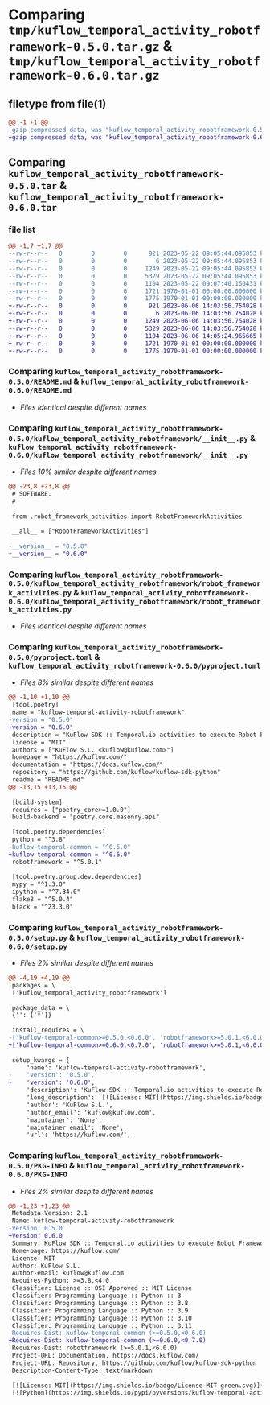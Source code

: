 # Comparing `tmp/kuflow_temporal_activity_robotframework-0.5.0.tar.gz` & `tmp/kuflow_temporal_activity_robotframework-0.6.0.tar.gz`

## filetype from file(1)

```diff
@@ -1 +1 @@
-gzip compressed data, was "kuflow_temporal_activity_robotframework-0.5.0.tar", max compression
+gzip compressed data, was "kuflow_temporal_activity_robotframework-0.6.0.tar", max compression
```

## Comparing `kuflow_temporal_activity_robotframework-0.5.0.tar` & `kuflow_temporal_activity_robotframework-0.6.0.tar`

### file list

```diff
@@ -1,7 +1,7 @@
--rw-r--r--   0        0        0      921 2023-05-22 09:05:44.095853 kuflow_temporal_activity_robotframework-0.5.0/README.md
--rw-r--r--   0        0        0        6 2023-05-22 09:05:44.095853 kuflow_temporal_activity_robotframework-0.5.0/VERSION
--rw-r--r--   0        0        0     1249 2023-05-22 09:05:44.095853 kuflow_temporal_activity_robotframework-0.5.0/kuflow_temporal_activity_robotframework/__init__.py
--rw-r--r--   0        0        0     5329 2023-05-22 09:05:44.095853 kuflow_temporal_activity_robotframework-0.5.0/kuflow_temporal_activity_robotframework/robot_framework_activities.py
--rw-r--r--   0        0        0     1104 2023-05-22 09:07:40.150431 kuflow_temporal_activity_robotframework-0.5.0/pyproject.toml
--rw-r--r--   0        0        0     1721 1970-01-01 00:00:00.000000 kuflow_temporal_activity_robotframework-0.5.0/setup.py
--rw-r--r--   0        0        0     1775 1970-01-01 00:00:00.000000 kuflow_temporal_activity_robotframework-0.5.0/PKG-INFO
+-rw-r--r--   0        0        0      921 2023-06-06 14:03:56.754028 kuflow_temporal_activity_robotframework-0.6.0/README.md
+-rw-r--r--   0        0        0        6 2023-06-06 14:03:56.754028 kuflow_temporal_activity_robotframework-0.6.0/VERSION
+-rw-r--r--   0        0        0     1249 2023-06-06 14:03:56.754028 kuflow_temporal_activity_robotframework-0.6.0/kuflow_temporal_activity_robotframework/__init__.py
+-rw-r--r--   0        0        0     5329 2023-06-06 14:03:56.754028 kuflow_temporal_activity_robotframework-0.6.0/kuflow_temporal_activity_robotframework/robot_framework_activities.py
+-rw-r--r--   0        0        0     1104 2023-06-06 14:05:24.965665 kuflow_temporal_activity_robotframework-0.6.0/pyproject.toml
+-rw-r--r--   0        0        0     1721 1970-01-01 00:00:00.000000 kuflow_temporal_activity_robotframework-0.6.0/setup.py
+-rw-r--r--   0        0        0     1775 1970-01-01 00:00:00.000000 kuflow_temporal_activity_robotframework-0.6.0/PKG-INFO
```

### Comparing `kuflow_temporal_activity_robotframework-0.5.0/README.md` & `kuflow_temporal_activity_robotframework-0.6.0/README.md`

 * *Files identical despite different names*

### Comparing `kuflow_temporal_activity_robotframework-0.5.0/kuflow_temporal_activity_robotframework/__init__.py` & `kuflow_temporal_activity_robotframework-0.6.0/kuflow_temporal_activity_robotframework/__init__.py`

 * *Files 10% similar despite different names*

```diff
@@ -23,8 +23,8 @@
 # SOFTWARE.
 #
 
 from .robot_framework_activities import RobotFrameworkActivities
 
 __all__ = ["RobotFrameworkActivities"]
 
-__version__ = "0.5.0"
+__version__ = "0.6.0"
```

### Comparing `kuflow_temporal_activity_robotframework-0.5.0/kuflow_temporal_activity_robotframework/robot_framework_activities.py` & `kuflow_temporal_activity_robotframework-0.6.0/kuflow_temporal_activity_robotframework/robot_framework_activities.py`

 * *Files identical despite different names*

### Comparing `kuflow_temporal_activity_robotframework-0.5.0/pyproject.toml` & `kuflow_temporal_activity_robotframework-0.6.0/pyproject.toml`

 * *Files 8% similar despite different names*

```diff
@@ -1,10 +1,10 @@
 [tool.poetry]
 name = "kuflow-temporal-activity-robotframework"
-version = "0.5.0"
+version = "0.6.0"
 description = "KuFlow SDK :: Temporal.io activities to execute Robot Frameworks tasks"
 license = "MIT"
 authors = ["KuFlow S.L. <kuflow@kuflow.com>"]
 homepage = "https://kuflow.com/"
 documentation = "https://docs.kuflow.com/"
 repository = "https://github.com/kuflow/kuflow-sdk-python"
 readme = "README.md"
@@ -13,15 +13,15 @@
 
 [build-system]
 requires = ["poetry_core>=1.0.0"]
 build-backend = "poetry.core.masonry.api"
 
 [tool.poetry.dependencies]
 python = "^3.8"
-kuflow-temporal-common = "^0.5.0"
+kuflow-temporal-common = "^0.6.0"
 robotframework = "^5.0.1"
 
 [tool.poetry.group.dev.dependencies]
 mypy = "^1.3.0"
 ipython = "^7.34.0"
 flake8 = "^5.0.4"
 black = "^23.3.0"
```

### Comparing `kuflow_temporal_activity_robotframework-0.5.0/setup.py` & `kuflow_temporal_activity_robotframework-0.6.0/setup.py`

 * *Files 2% similar despite different names*

```diff
@@ -4,19 +4,19 @@
 packages = \
 ['kuflow_temporal_activity_robotframework']
 
 package_data = \
 {'': ['*']}
 
 install_requires = \
-['kuflow-temporal-common>=0.5.0,<0.6.0', 'robotframework>=5.0.1,<6.0.0']
+['kuflow-temporal-common>=0.6.0,<0.7.0', 'robotframework>=5.0.1,<6.0.0']
 
 setup_kwargs = {
     'name': 'kuflow-temporal-activity-robotframework',
-    'version': '0.5.0',
+    'version': '0.6.0',
     'description': 'KuFlow SDK :: Temporal.io activities to execute Robot Frameworks tasks',
     'long_description': '[![License: MIT](https://img.shields.io/badge/License-MIT-green.svg)](https://github.com/kuflow/kuflow-sdk-python/blob/master/LICENSE)\n[![Python](https://img.shields.io/pypi/pyversions/kuflow-temporal-activity-kuflow.svg)](https://pypi.org/project/kuflow-temporal-activity-robotframework)\n[![PyPI](https://img.shields.io/pypi/v/kuflow-temporal-activity-kuflow.svg)](https://pypi.org/project/kuflow-temporal-activity-robotframework)\n\n# KuFlow Temporal Activities Robot Framework\n\nTemporal.io activities to execute Robot Framework tasks, aka RPA\n\n## Documentation\n\nMore detailed docs are available in the [documentation pages](https://docs.kuflow.com/developers/).\n\n## Contributing\n\nWe are happy to receive your help and comments, together we will dance a wonderful KuFlow. Please review our [contribution guide](CONTRIBUTING.md).\n\n## License\n\n[MIT License](https://github.com/kuflow/kuflow-sdk-python/blob/master/LICENSE)\n',
     'author': 'KuFlow S.L.',
     'author_email': 'kuflow@kuflow.com',
     'maintainer': 'None',
     'maintainer_email': 'None',
     'url': 'https://kuflow.com/',
```

### Comparing `kuflow_temporal_activity_robotframework-0.5.0/PKG-INFO` & `kuflow_temporal_activity_robotframework-0.6.0/PKG-INFO`

 * *Files 2% similar despite different names*

```diff
@@ -1,23 +1,23 @@
 Metadata-Version: 2.1
 Name: kuflow-temporal-activity-robotframework
-Version: 0.5.0
+Version: 0.6.0
 Summary: KuFlow SDK :: Temporal.io activities to execute Robot Frameworks tasks
 Home-page: https://kuflow.com/
 License: MIT
 Author: KuFlow S.L.
 Author-email: kuflow@kuflow.com
 Requires-Python: >=3.8,<4.0
 Classifier: License :: OSI Approved :: MIT License
 Classifier: Programming Language :: Python :: 3
 Classifier: Programming Language :: Python :: 3.8
 Classifier: Programming Language :: Python :: 3.9
 Classifier: Programming Language :: Python :: 3.10
 Classifier: Programming Language :: Python :: 3.11
-Requires-Dist: kuflow-temporal-common (>=0.5.0,<0.6.0)
+Requires-Dist: kuflow-temporal-common (>=0.6.0,<0.7.0)
 Requires-Dist: robotframework (>=5.0.1,<6.0.0)
 Project-URL: Documentation, https://docs.kuflow.com/
 Project-URL: Repository, https://github.com/kuflow/kuflow-sdk-python
 Description-Content-Type: text/markdown
 
 [![License: MIT](https://img.shields.io/badge/License-MIT-green.svg)](https://github.com/kuflow/kuflow-sdk-python/blob/master/LICENSE)
 [![Python](https://img.shields.io/pypi/pyversions/kuflow-temporal-activity-kuflow.svg)](https://pypi.org/project/kuflow-temporal-activity-robotframework)
```


